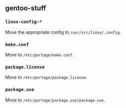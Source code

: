## gentoo-stuff

### `linux-config-*`
Move the appropriate config to `/usr/src/linux/.config`.

### `m̀ake.conf`
Move to `/etc/portage/make.conf`.

### `package.license`
Move to `/etc/portage/package.license`.

### `package.use`
Move to `/etc/portage/package.use/package.use`.

